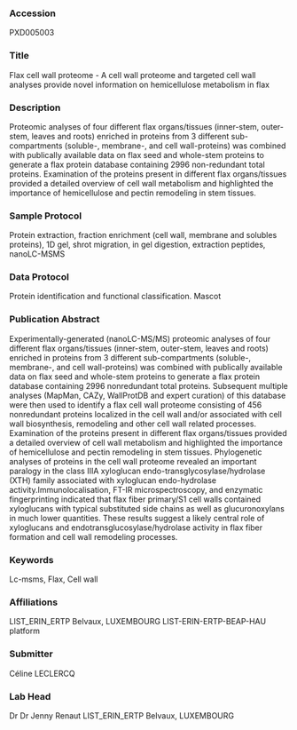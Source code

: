 ### Accession
PXD005003

### Title
Flax cell wall proteome -  A cell wall proteome and targeted cell wall analyses provide novel information on hemicellulose metabolism in flax

### Description
Proteomic analyses of four different flax organs/tissues (inner-stem, outer-stem, leaves and roots) enriched in proteins from 3 different sub-compartments (soluble-, membrane-, and cell wall-proteins) was combined with publically available data on flax seed and whole-stem proteins to generate a flax protein database containing 2996 non-redundant total proteins. Examination of the proteins present in different flax organs/tissues provided a detailed overview of cell wall metabolism and highlighted the importance of hemicellulose and pectin remodeling in stem tissues.

### Sample Protocol
Protein extraction, fraction enrichment (cell wall, membrane and solubles proteins), 1D gel, shrot migration, in gel digestion, extraction peptides, nanoLC-MSMS

### Data Protocol
Protein identification and functional classification. Mascot

### Publication Abstract
Experimentally-generated (nanoLC-MS/MS) proteomic analyses of four different flax organs/tissues (inner-stem, outer-stem, leaves and roots) enriched in proteins from 3 different sub-compartments (soluble-, membrane-, and cell wall-proteins) was combined with publically available data on flax seed and whole-stem proteins to generate a flax protein database containing 2996 nonredundant total proteins. Subsequent multiple analyses (MapMan, CAZy, WallProtDB and expert curation) of this database were then used to identify a flax cell wall proteome consisting of 456 nonredundant proteins localized in the cell wall and/or associated with cell wall biosynthesis, remodeling and other cell wall related processes. Examination of the proteins present in different flax organs/tissues provided a detailed overview of cell wall metabolism and highlighted the importance of hemicellulose and pectin remodeling in stem tissues. Phylogenetic analyses of proteins in the cell wall proteome revealed an important paralogy in the class IIIA xyloglucan endo-transglycosylase/hydrolase (XTH) family associated with xyloglucan endo-hydrolase activity.Immunolocalisation, FT-IR microspectroscopy, and enzymatic fingerprinting indicated that flax fiber primary/S1 cell walls contained xyloglucans with typical substituted side chains as well as glucuronoxylans in much lower quantities. These results suggest a likely central role of xyloglucans and endotransglucosylase/hydrolase activity in flax fiber formation and cell wall remodeling processes.

### Keywords
Lc-msms, Flax, Cell wall

### Affiliations
LIST_ERIN_ERTP Belvaux, LUXEMBOURG
LIST-ERIN-ERTP-BEAP-HAU platform

### Submitter
Céline LECLERCQ

### Lab Head
Dr Dr Jenny Renaut
LIST_ERIN_ERTP Belvaux, LUXEMBOURG


